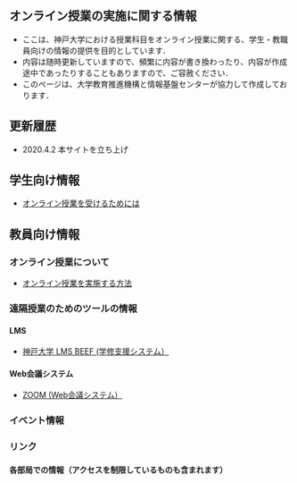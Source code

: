 ## オンライン授業の実施に関する情報
- ここは、神戸大学における授業科目をオンライン授業に関する、学生・教職員向けの情報の提供を目的としています．
- 内容は随時更新していますので、頻繁に内容が書き換わったり、内容が作成途中であったりすることもありますので、ご容赦ください．
- このページは、大学教育推進機構と情報基盤センターが協力して作成しております．

## 更新履歴
- 2020.4.2 本サイトを立ち上げ


## 学生向け情報
- [オンライン授業を受けるためには](/Online_lecture_st/Readme.md)

## 教員向け情報
### オンライン授業について
- [オンライン授業を実施する方法](/Online_lecture/Readme.md)

### 遠隔授業のためのツールの情報
#### LMS
- [神戸大学 LMS BEEF (学修支援システム）](/Beef/Readme.md)
#### Web会議システム
- [ZOOM (Web会議システム）](/zoom/Readme.md)

### イベント情報

### リンク
#### 各部局での情報（アクセスを制限しているものも含まれます）


